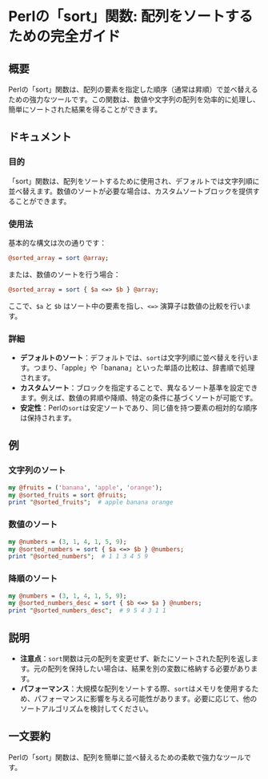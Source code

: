 <!--
Meta Description: # Perlの「sort」関数: 配列をソートするための完全ガイド ## 概要 Perlの「sort」関数は、配列の要素を指定した順序（通常は昇順）で並べ替えるための強力なツールです。この関数は、数値や文字列の配列を効率的に処理し、簡単にソートされた結果を得ることができます。 ## ドキュメント #...
Meta Keywords: sort, perl, perlの, numbers, 関数は
-->

# Perlの「sort」関数: 配列をソートするための完全ガイド

## 概要
Perlの「sort」関数は、配列の要素を指定した順序（通常は昇順）で並べ替えるための強力なツールです。この関数は、数値や文字列の配列を効率的に処理し、簡単にソートされた結果を得ることができます。

## ドキュメント

### 目的
「sort」関数は、配列をソートするために使用され、デフォルトでは文字列順に並べ替えます。数値のソートが必要な場合は、カスタムソートブロックを提供することができます。

### 使用法
基本的な構文は次の通りです：

```perl
@sorted_array = sort @array;
```

または、数値のソートを行う場合：

```perl
@sorted_array = sort { $a <=> $b } @array;
```

ここで、`$a` と `$b` はソート中の要素を指し、`<=>` 演算子は数値の比較を行います。

### 詳細
- **デフォルトのソート**：デフォルトでは、`sort`は文字列順に並べ替えを行います。つまり、「apple」や「banana」といった単語の比較は、辞書順で処理されます。
- **カスタムソート**：ブロックを指定することで、異なるソート基準を設定できます。例えば、数値の昇順や降順、特定の条件に基づくソートが可能です。
- **安定性**：Perlの`sort`は安定ソートであり、同じ値を持つ要素の相対的な順序は保持されます。

## 例

### 文字列のソート
```perl
my @fruits = ('banana', 'apple', 'orange');
my @sorted_fruits = sort @fruits;
print "@sorted_fruits";  # apple banana orange
```

### 数値のソート
```perl
my @numbers = (3, 1, 4, 1, 5, 9);
my @sorted_numbers = sort { $a <=> $b } @numbers;
print "@sorted_numbers";  # 1 1 3 4 5 9
```

### 降順のソート
```perl
my @numbers = (3, 1, 4, 1, 5, 9);
my @sorted_numbers_desc = sort { $b <=> $a } @numbers;
print "@sorted_numbers_desc";  # 9 5 4 3 1 1
```

## 説明
- **注意点**：`sort`関数は元の配列を変更せず、新たにソートされた配列を返します。元の配列を保持したい場合は、結果を別の変数に格納する必要があります。
- **パフォーマンス**：大規模な配列をソートする際、`sort`はメモリを使用するため、パフォーマンスに影響を与える可能性があります。必要に応じて、他のソートアルゴリズムを検討してください。

## 一文要約
Perlの「sort」関数は、配列を簡単に並べ替えるための柔軟で強力なツールです。